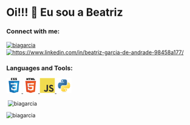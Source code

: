 <h1 align="left">Oi!!! 👋 Eu sou a Beatriz</h1>
<h3 align="left">Connect with me:</h3>
<p align="left">
<a href="https://codepen.io/biagarcia" target="blank"><img align="center" src="https://cdn.jsdelivr.net/npm/simple-icons@3.0.1/icons/codepen.svg" alt="biagarcia" height="30" width="40" /></a>
<a href="https://linkedin.com/in/https://www.linkedin.com/in/beatriz-garcia-de-andrade-98458a177/" target="blank"><img align="center" src="https://cdn.jsdelivr.net/npm/simple-icons@3.0.1/icons/linkedin.svg" alt="https://www.linkedin.com/in/beatriz-garcia-de-andrade-98458a177/" height="30" width="40" /></a>
</p>

<h3 align="left">Languages and Tools:</h3>
<p align="left"> <a href="https://www.w3schools.com/css/" target="_blank"> <img src="https://raw.githubusercontent.com/devicons/devicon/master/icons/css3/css3-original-wordmark.svg" alt="css3" width="40" height="40"/> </a> <a href="https://www.w3.org/html/" target="_blank"> <img src="https://raw.githubusercontent.com/devicons/devicon/master/icons/html5/html5-original-wordmark.svg" alt="html5" width="40" height="40"/> </a> <a href="https://developer.mozilla.org/en-US/docs/Web/JavaScript" target="_blank"> <img src="https://raw.githubusercontent.com/devicons/devicon/master/icons/javascript/javascript-original.svg" alt="javascript" width="40" height="40"/> </a> <a href="https://www.python.org" target="_blank"> <img src="https://raw.githubusercontent.com/devicons/devicon/master/icons/python/python-original.svg" alt="python" width="40" height="40"/> </a> </p>

<p>&nbsp;<img align="center" src="https://github-readme-stats.vercel.app/api?username=biagarcia&show_icons=true&locale=en" alt="biagarcia" /></p>

<p><img align="left" src="https://github-readme-stats.vercel.app/api/top-langs?username=biagarcia&show_icons=true&locale=en&layout=compact" alt="biagarcia" /></p>
